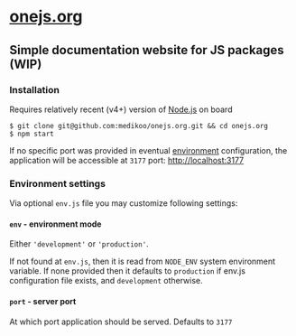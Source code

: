 # [onejs.org](https://onejs.org)
## Simple documentation website for JS packages (WIP)

### Installation

Requires relatively recent (v4+) version of [Node.js](https://nodejs.org/en/) on board

	$ git clone git@github.com:medikoo/onejs.org.git && cd onejs.org
	$ npm start

If no specific port was provided in eventual [environment](#enviroment) configuration, the application will be accessible at `3177` port:  [http://localhost:3177](http://localhost:3177) 

### Environment settings

Via optional `env.js` file you may customize following settings:

#### `env` - environment mode

Either `'development'` or `'production'`.

If not found at `env.js`, then it is read from `NODE_ENV` system environment variable. If none provided then it defaults to `production` if env.js configuration file exists, and `development` otherwise.

#### `port` - server port

At which port application should be served. Defaults to `3177`
